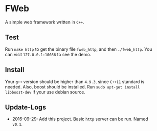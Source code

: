 # FWeb
A simple web framework written in `C++`.

## Test
Run `make http` to get the binary file `fweb_http`, and then `./fweb_http`. You can visit `127.0.0.1:10086` to see the demo.  

## Install
Your `g++` version should be higher than `4.9.3`, since `C++11` standard is needed. Also, boost should be installed. Run `sudo apt-get install libboost-dev` if your use debian source.

## Update-Logs
* 2016-09-29: Add this project. Basic `http` server can be run. Named `v0.1`.